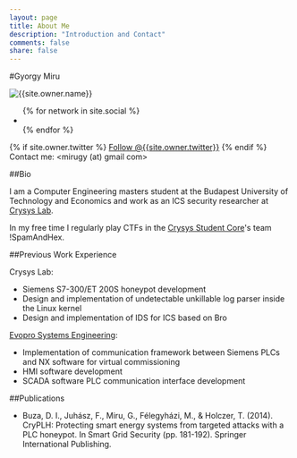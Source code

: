 ```yaml
---
layout: page
title: About Me
description: "Introduction and Contact"
comments: false
share: false
---
```

#Gyorgy Miru
<div class="author-container">
      <img class="author-img" src="{{site.url}}/{{site.owner.avatar}}" alt="{{site.owner.name}}" />
      <div class="author-contact">
	      <div class="author-social-buttons" style="border:3px black">
		      <ul class="list-inline social-buttons">
		        {% for network in site.social %}
		          <li><a href="{{ network.url }}" target="_blank"><i class="fa fa-{{ network.title }} fa-fw"></i></a></li>
		        {% endfor %}
		      </ul>
	      </div>
	      <div class="author-twitter-button">
	      {% if site.owner.twitter %}
	        <a href="https://twitter.com/{{site.owner.twitter}}" class="twitter-follow-button" data-show-count="false" data-size="large">Follow @{{site.owner.twitter}}</a>
	      {% endif %}
	      </div>
	      <div class="author-address">
	      	<span class="italic">Contact me:</span> &lt;mirugy (at) gmail com&gt;
	      </div>
      </div>

</div>

##Bio

I am a Computer Engineering masters student at the Budapest University of Technology and Economics and work as an ICS security researcher at [Crysys Lab](https://www.crysys.hu/).

In my free time I regularly play CTFs in the [Crysys Student Core](http://core.crysys.hu/)'s team !SpamAndHex.

##Previous Work Experience

Crysys Lab:

* Siemens S7-300/ET 200S honeypot development
* Design and implementation of undetectable unkillable log parser inside the Linux kernel
* Design and implementation of IDS for ICS based on Bro

[Evopro Systems Engineering](http://www.evopro.hu/eng):

* Implementation of communication framework between Siemens PLCs and NX software for virtual commissioning
* HMI software development
* SCADA software PLC communication interface development

##Publications

* Buza, D. I., Juhász, F., Miru, G., Félegyházi, M., & Holczer, T. (2014). CryPLH: Protecting smart energy systems from targeted attacks with a PLC honeypot. In Smart Grid Security (pp. 181-192). Springer International Publishing.
